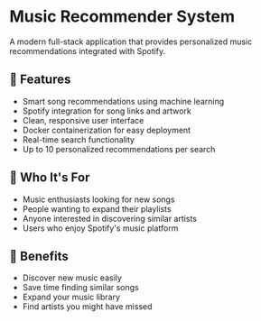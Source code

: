 # Music Recommender System

A modern full-stack application that provides personalized music recommendations integrated with Spotify.

## 🎵 Features

- Smart song recommendations using machine learning
- Spotify integration for song links and artwork
- Clean, responsive user interface
- Docker containerization for easy deployment
- Real-time search functionality
- Up to 10 personalized recommendations per search


## 🎯 Who It's For
- Music enthusiasts looking for new songs
- People wanting to expand their playlists
- Anyone interested in discovering similar artists
- Users who enjoy Spotify's music platform

## 🌟 Benefits
- Discover new music easily
- Save time finding similar songs
- Expand your music library
- Find artists you might have missed

